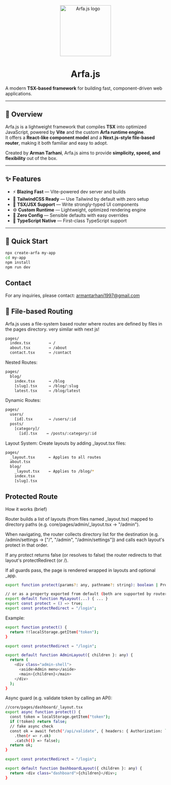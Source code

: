 <div align="center">
  <a href="https://armantarhani.ir">
    <picture>
       <img alt="Arfa.js logo" src="https://iili.io/FbTuVl2.md.png" height="160" />
    </picture>

  </a>
  <h1>Arfa.js</h1>

</div>

A modern **TSX-based framework** for building fast, component-driven web applications.

---

## 📖 Overview

Arfa.js is a lightweight framework that compiles **TSX** into optimized JavaScript, powered by **Vite** and the custom **Arfa runtime engine**.  
It offers a **React-like component model** and a **Next.js-style file-based router**, making it both familiar and easy to adopt.

Created by **Arman Tarhani**, Arfa.js aims to provide **simplicity, speed, and flexibility** out of the box.

---

## ✨ Features

- ⚡ **Blazing Fast** — Vite-powered dev server and builds
- 🎨 **TailwindCSS Ready** — Use Tailwind by default with zero setup
- 🧩 **TSX/JSX Support** — Write strongly-typed UI components
- ⚙️ **Custom Runtime** — Lightweight, optimized rendering engine
- 🚫 **Zero Config** — Sensible defaults with easy overrides
- 📘 **TypeScript Native** — First-class TypeScript support

---

## 🚀 Quick Start

```bash
npx create-arfa my-app
cd my-app
npm install
npm run dev
```

## Contact

For any inquiries, please contact: armantarhani1997@gmail.com

## 📁 File-based Routing

Arfa.js uses a file-system based router where routes are defined by files in the pages directory. very similar with next js!

```bash
pages/
  index.tsx        → /
  about.tsx        → /about
  contact.tsx      → /contact
```

Nested Routes:

```bash
pages/
  blog/
    index.tsx      → /blog
    [slug].tsx     → /blog/:slug
    latest.tsx     → /blog/latest
```

Dynamic Routes:

```bash
pages/
  users/
    [id].tsx       → /users/:id
  posts/
    [category]/
      [id].tsx    → /posts/:category/:id
```

Layout System: Create layouts by adding \_layout.tsx files:

```bash
pages/
  _layout.tsx      ← Applies to all routes
  about.tsx
  blog/
    _layout.tsx    ← Applies to /blog/*
    index.tsx
    [slug].tsx
```

## Protected Route

How it works (brief)

Router builds a list of layouts (from files named \_layout.tsx) mapped to directory paths (e.g. core/pages/admin/\_layout.tsx → "/admin").

When navigating, the router collects directory list for the destination (e.g. /admin/settings → ["/", "/admin", "/admin/settings"]) and calls each layout's protect in that order.

If any protect returns false (or resolves to false) the router redirects to that layout's protectRedirect (or /).

If all guards pass, the page is rendered wrapped in layouts and optional \_app.

```bash
export function protect(params?: any, pathname?: string): boolean | Promise<boolean> { ... }

// or as a property exported from default (both are supported by router)
export default function MyLayout(...) { ... }
export const protect = () => true;
export const protectRedirect = "/login";
```

Example:

```bash
export function protect() {
  return !!localStorage.getItem("token");
}

export const protectRedirect = "/login";

export default function AdminLayout({ children }: any) {
  return (
    <div class="admin-shell">
      <aside>Admin menu</aside>
      <main>{children}</main>
    </div>
  );
}

```

Async guard (e.g. validate token by calling an API):

```bash
//core/pages/dashboard/_layout.tsx
export async function protect() {
  const token = localStorage.getItem("token");
  if (!token) return false;
  // fake async check
  const ok = await fetch("/api/validate", { headers: { Authorization: `Bearer ${token}` } })
    .then(r => r.ok)
    .catch(() => false);
  return ok;
}

export const protectRedirect = "/login";

export default function DashboardLayout({ children }: any) {
  return <div class="dashboard">{children}</div>;
}

```
